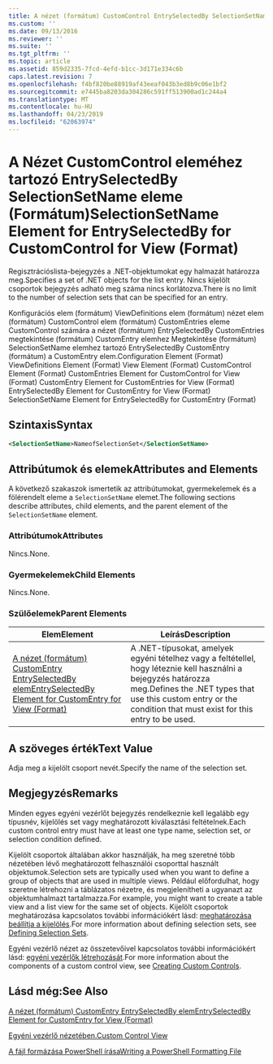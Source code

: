 ```yaml
---
title: A nézet (formátum) CustomControl EntrySelectedBy SelectionSetName eleme |} A Microsoft Docs
ms.custom: ''
ms.date: 09/13/2016
ms.reviewer: ''
ms.suite: ''
ms.tgt_pltfrm: ''
ms.topic: article
ms.assetid: 859d2335-7fcd-4efd-b1cc-3d171e334c6b
caps.latest.revision: 7
ms.openlocfilehash: f4bf820be88919af43eeaf043b3ed8b9c06e1bf2
ms.sourcegitcommit: e7445ba8203da304286c591ff513900ad1c244a4
ms.translationtype: MT
ms.contentlocale: hu-HU
ms.lasthandoff: 04/23/2019
ms.locfileid: "62063974"
---
```

# <a name="selectionsetname-element-for-entryselectedby-for-customcontrol-for-view-format"></a><span data-ttu-id="01903-102">A Nézet CustomControl eleméhez tartozó EntrySelectedBy SelectionSetName eleme (Formátum)</span><span class="sxs-lookup"><span data-stu-id="01903-102">SelectionSetName Element for EntrySelectedBy for CustomControl for View (Format)</span></span>

<span data-ttu-id="01903-103">Regisztrációslista-bejegyzés a .NET-objektumokat egy halmazát határozza meg.</span><span class="sxs-lookup"><span data-stu-id="01903-103">Specifies a set of .NET objects for the list entry.</span></span> <span data-ttu-id="01903-104">Nincs kijelölt csoportok bejegyzés adható meg száma nincs korlátozva.</span><span class="sxs-lookup"><span data-stu-id="01903-104">There is no limit to the number of selection sets that can be specified for an entry.</span></span>

<span data-ttu-id="01903-105">Konfigurációs elem (formátum) ViewDefinitions elem (formátum) nézet elem (formátum) CustomControl elem (formátum) CustomEntries eleme CustomControl számára a nézet (formátum) EntrySelectedBy CustomEntries megtekintése (formátum) CustomEntry elemhez Megtekintése (formátum) SelectionSetName elemhez tartozó EntrySelectedBy CustomEntry (formátum) a CustomEntry elem.</span><span class="sxs-lookup"><span data-stu-id="01903-105">Configuration Element (Format) ViewDefinitions Element (Format) View Element (Format) CustomControl Element (Format) CustomEntries Element for CustomControl for View (Format) CustomEntry Element for CustomEntries for View (Format) EntrySelectedBy Element for CustomEntry for View (Format) SelectionSetName Element for EntrySelectedBy for CustomEntry (Format)</span></span>

## <a name="syntax"></a><span data-ttu-id="01903-106">Szintaxis</span><span class="sxs-lookup"><span data-stu-id="01903-106">Syntax</span></span>

```xml
<SelectionSetName>NameofSelectionSet</SelectionSetName>
```

## <a name="attributes-and-elements"></a><span data-ttu-id="01903-107">Attribútumok és elemek</span><span class="sxs-lookup"><span data-stu-id="01903-107">Attributes and Elements</span></span>

<span data-ttu-id="01903-108">A következő szakaszok ismertetik az attribútumokat, gyermekelemek és a fölérendelt eleme a `SelectionSetName` elemet.</span><span class="sxs-lookup"><span data-stu-id="01903-108">The following sections describe attributes, child elements, and the parent element of the `SelectionSetName` element.</span></span>

### <a name="attributes"></a><span data-ttu-id="01903-109">Attribútumok</span><span class="sxs-lookup"><span data-stu-id="01903-109">Attributes</span></span>

<span data-ttu-id="01903-110">Nincs.</span><span class="sxs-lookup"><span data-stu-id="01903-110">None.</span></span>

### <a name="child-elements"></a><span data-ttu-id="01903-111">Gyermekelemek</span><span class="sxs-lookup"><span data-stu-id="01903-111">Child Elements</span></span>

<span data-ttu-id="01903-112">Nincs.</span><span class="sxs-lookup"><span data-stu-id="01903-112">None.</span></span>

### <a name="parent-elements"></a><span data-ttu-id="01903-113">Szülőelemek</span><span class="sxs-lookup"><span data-stu-id="01903-113">Parent Elements</span></span>

|<span data-ttu-id="01903-114">Elem</span><span class="sxs-lookup"><span data-stu-id="01903-114">Element</span></span>|<span data-ttu-id="01903-115">Leírás</span><span class="sxs-lookup"><span data-stu-id="01903-115">Description</span></span>|
|-------------|-----------------|
|[<span data-ttu-id="01903-116">A nézet (formátum) CustomEntry EntrySelectedBy elem</span><span class="sxs-lookup"><span data-stu-id="01903-116">EntrySelectedBy Element for CustomEntry for View (Format)</span></span>](./entryselectedby-element-for-customentry-for-customcontrol-for-view-format.md)|<span data-ttu-id="01903-117">A .NET-típusokat, amelyek egyéni tételhez vagy a feltétellel, hogy léteznie kell használni a bejegyzés határozza meg.</span><span class="sxs-lookup"><span data-stu-id="01903-117">Defines the .NET types that use this custom entry or the condition that must exist for this entry to be used.</span></span>|

## <a name="text-value"></a><span data-ttu-id="01903-118">A szöveges érték</span><span class="sxs-lookup"><span data-stu-id="01903-118">Text Value</span></span>

<span data-ttu-id="01903-119">Adja meg a kijelölt csoport nevét.</span><span class="sxs-lookup"><span data-stu-id="01903-119">Specify the name of the selection set.</span></span>

## <a name="remarks"></a><span data-ttu-id="01903-120">Megjegyzés</span><span class="sxs-lookup"><span data-stu-id="01903-120">Remarks</span></span>

<span data-ttu-id="01903-121">Minden egyes egyéni vezérlőt bejegyzés rendelkeznie kell legalább egy típusnév, kijelölés set vagy meghatározott kiválasztási feltételnek.</span><span class="sxs-lookup"><span data-stu-id="01903-121">Each custom control entry must have at least one type name, selection set, or selection condition defined.</span></span>

<span data-ttu-id="01903-122">Kijelölt csoportok általában akkor használják, ha meg szeretné több nézetében lévő meghatározott felhasználói csoporttal használt objektumok.</span><span class="sxs-lookup"><span data-stu-id="01903-122">Selection sets are typically used when you want to define a group of objects that are used in multiple views.</span></span> <span data-ttu-id="01903-123">Például előfordulhat, hogy szeretne létrehozni a táblázatos nézetre, és megjelenítheti a ugyanazt az objektumhalmazt tartalmazza.</span><span class="sxs-lookup"><span data-stu-id="01903-123">For example, you might want to create a table view and a list view for the same set of objects.</span></span> <span data-ttu-id="01903-124">Kijelölt csoportok meghatározása kapcsolatos további információkért lásd: [meghatározása beállítja a kijelölés](./defining-selection-sets.md).</span><span class="sxs-lookup"><span data-stu-id="01903-124">For more information about defining selection sets, see [Defining Selection Sets](./defining-selection-sets.md).</span></span>

<span data-ttu-id="01903-125">Egyéni vezérlő nézet az összetevőivel kapcsolatos további információkért lásd: [egyéni vezérlők létrehozását](./creating-custom-controls.md).</span><span class="sxs-lookup"><span data-stu-id="01903-125">For more information about the components of a custom control view, see [Creating Custom Controls](./creating-custom-controls.md).</span></span>

## <a name="see-also"></a><span data-ttu-id="01903-126">Lásd még:</span><span class="sxs-lookup"><span data-stu-id="01903-126">See Also</span></span>

[<span data-ttu-id="01903-127">A nézet (formátum) CustomEntry EntrySelectedBy elem</span><span class="sxs-lookup"><span data-stu-id="01903-127">EntrySelectedBy Element for CustomEntry for View (Format)</span></span>](./entryselectedby-element-for-customentry-for-customcontrol-for-view-format.md)

[<span data-ttu-id="01903-128">Egyéni vezérlő nézetében.</span><span class="sxs-lookup"><span data-stu-id="01903-128">Custom Control View</span></span>](./creating-custom-controls.md)

[<span data-ttu-id="01903-129">A fájl formázása PowerShell írása</span><span class="sxs-lookup"><span data-stu-id="01903-129">Writing a PowerShell Formatting File</span></span>](./writing-a-powershell-formatting-file.md)

